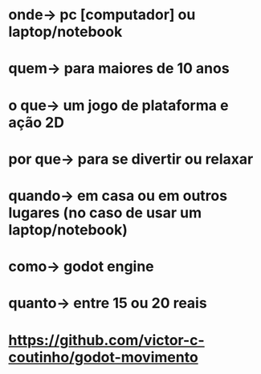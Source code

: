 # onde-> pc [computador] ou laptop/notebook
# quem-> para maiores de 10 anos
# o que-> um jogo de plataforma e ação 2D 
# por que-> para se divertir ou relaxar
# quando-> em casa ou em outros lugares (no caso de usar um laptop/notebook)
# como-> godot engine
# quanto-> entre 15 ou 20 reais 
# https://github.com/victor-c-coutinho/godot-movimento
